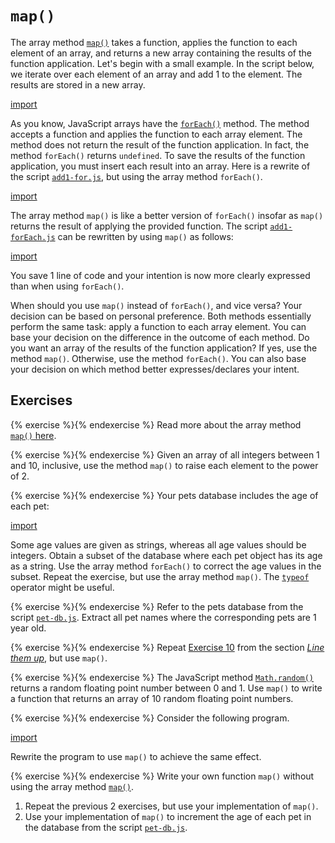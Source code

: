 # `map()`

The array method
[`map()`](https://developer.mozilla.org/en-US/docs/Web/JavaScript/Reference/Global_Objects/Array/map)
takes a function, applies the function to each element of an array, and returns
a new array containing the results of the function application. Let's begin with
a small example. In the script below, we iterate over each element of an array
and add 1 to the element. The results are stored in a new array.

[import](code/add1-for.js)

As you know, JavaScript arrays have the
[`forEach()`](https://developer.mozilla.org/en-US/docs/Web/JavaScript/Reference/Global_Objects/Array/forEach)
method. The method accepts a function and applies the function to each array
element. The method does not return the result of the function application. In
fact, the method `forEach()` returns `undefined`. To save the results of the
function application, you must insert each result into an array. Here is a
rewrite of the script [`add1-for.js`](code/add1-for.js), but using the array
method `forEach()`.

[import](code/add1-forEach.js)

The array method `map()` is like a better version of `forEach()` insofar as
`map()` returns the result of applying the provided function. The script
[`add1-forEach.js`](code/add1-forEach.js) can be rewritten by using `map()` as
follows:

[import](code/add1-map.js)

You save 1 line of code and your intention is now more clearly expressed than
when using `forEach()`.

When should you use `map()` instead of `forEach()`, and vice versa? Your
decision can be based on personal preference. Both methods essentially perform
the same task: apply a function to each array element. You can base your
decision on the difference in the outcome of each method. Do you want an array
of the results of the function application? If yes, use the method `map()`.
Otherwise, use the method `forEach()`. You can also base your decision on which
method better expresses/declares your intent.

<!-- ====================================================================== -->

## Exercises

<!-- prettier-ignore -->
{% exercise %}{% endexercise %}
Read more about the array method
[`map()` here](https://developer.mozilla.org/en-US/docs/Web/JavaScript/Reference/Global_Objects/Array/map).

<!-- prettier-ignore -->
{% exercise %}{% endexercise %}
Given an array of all integers between 1 and 10, inclusive, use the method
`map()` to raise each element to the power of 2.

<!-- prettier-ignore -->
{% exercise %}{% endexercise %}
Your pets database includes the age of each pet:

[import](code/pet-db.js)

Some age values are given as strings, whereas all age values should be integers.
Obtain a subset of the database where each pet object has its age as a string.
Use the array method `forEach()` to correct the age values in the subset. Repeat
the exercise, but use the array method `map()`. The
[`typeof`](https://developer.mozilla.org/en-US/docs/Web/JavaScript/Reference/Operators/typeof)
operator might be useful.

<!-- prettier-ignore -->
{% exercise %}{% endexercise %}
Refer to the pets database from the script [`pet-db.js`](code/pet-db.js).
Extract all pet names where the corresponding pets are 1 year old.

<!-- prettier-ignore -->
{% exercise %}{% endexercise %}
Repeat [Exercise 10](../organize/array.md#vector_sum) from the section
[_Line them up_](../organize/array.md), but use `map()`.

<!-- prettier-ignore -->
{% exercise %}{% endexercise %}
The JavaScript method
[`Math.random()`](https://developer.mozilla.org/en-US/docs/Web/JavaScript/Reference/Global_Objects/Math/random)
returns a random floating point number between 0 and 1. Use `map()` to write a
function that returns an array of 10 random floating point numbers.

<!-- prettier-ignore -->
{% exercise %}{% endexercise %}
Consider the following program.

[import](code/count.js)

Rewrite the program to use `map()` to achieve the same effect.

<!-- prettier-ignore -->
{% exercise %}{% endexercise %}
Write your own function `map()` without using the array method
[`map()`](https://developer.mozilla.org/en-US/docs/Web/JavaScript/Reference/Global_Objects/Array/map).

1. Repeat the previous 2 exercises, but use your implementation of `map()`.
1. Use your implementation of `map()` to increment the age of each pet in the
   database from the script [`pet-db.js`](code/pet-db.js).
